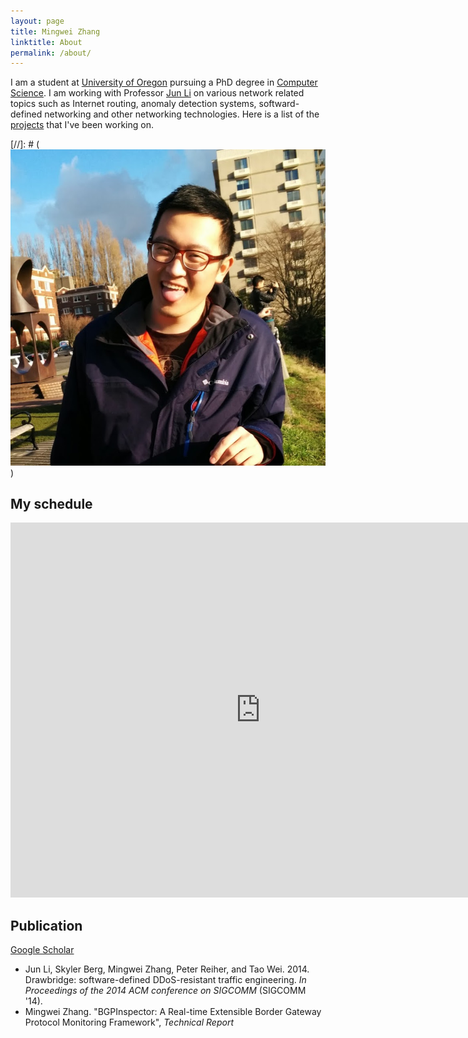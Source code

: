 ```yaml
---
layout: page
title: Mingwei Zhang
linktitle: About
permalink: /about/
---
```


I am a student at [University of Oregon][uo] pursuing a PhD degree in
[Computer Science][cis].
I am working with Professor [Jun Li][junli]
on various network related topics such as Internet routing, anomaly detection systems, softward-defined networking and other networking technologies. 
Here is a list of the [projects][projects] that I've been working on.

[//]: # (![selfie](/images/mingwei.jpg))

## My schedule

<iframe src="https://www.google.com/calendar/embed?title=Mingwei&#39;s%20Schedule&amp;showTitle=0&amp;showPrint=0&amp;showTabs=0&amp;mode=WEEK&amp;height=600&amp;wkst=1&amp;bgcolor=%23FFFFFF&amp;src=vqentfdg530l71e1b0k8i72pas%40group.calendar.google.com&amp;color=%23182C57&amp;src=uuska1njqmjq7ud44r3olu6nrs%40group.calendar.google.com&amp;color=%23182C57&amp;ctz=America%2FLos_Angeles" style=" border-width:0 " width="800" height="600" frameborder="0" scrolling="no"></iframe>

## Publication
[Google Scholar][google_scholar]

* Jun Li, Skyler Berg, Mingwei Zhang, Peter Reiher, and Tao Wei. 2014. Drawbridge: software-defined DDoS-resistant traffic engineering. *In Proceedings of the 2014 ACM conference on SIGCOMM* (SIGCOMM '14).
* Mingwei Zhang. "BGPInspector: A Real-time Extensible Border Gateway Protocol Monitoring Framework", *Technical Report*


[cis]: http://cs.uoregon.edu
[uo]: http://www.uoregon.edu
[junli]: http://ix.cs.uoregon.edu/~lijun/
[projects]: /projects/
[google_scholar]: https://scholar.google.com/citations?user=7OUeULAAAAAJ&hl=en
